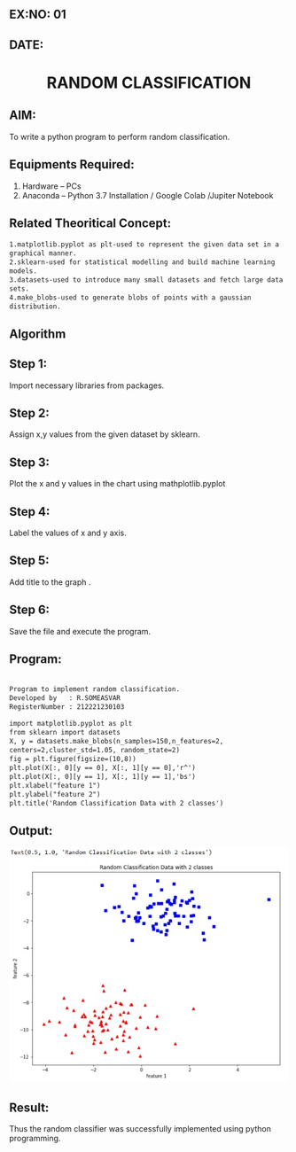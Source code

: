 ## EX:NO: 01
## DATE:

# <p align="center">RANDOM CLASSIFICATION</p>
## AIM:
To write a python program to perform random classification.

## Equipments Required:
1. Hardware – PCs
2. Anaconda – Python 3.7 Installation / Google Colab /Jupiter Notebook

## Related Theoritical Concept:
```
1.matplotlib.pyplot as plt-used to represent the given data set in a 
graphical manner. 
2.sklearn-used for statistical modelling and build machine learning models. 
3.datasets-used to introduce many small datasets and fetch large data sets. 
4.make_blobs-used to generate blobs of points with a gaussian distribution.
```
## Algorithm
## Step 1: 
Import necessary libraries from packages. 
## Step 2: 
Assign x,y values from the given dataset by sklearn. 
## Step 3: 
Plot the x and y values in the chart using mathplotlib.pyplot 
## Step 4: 
Label the values of x and y axis. 
## Step 5: 
Add title to the graph . 
## Step 6: 
Save the file and execute the program.

## Program:
```

Program to implement random classification.
Developed by   : R.SOMEASVAR
RegisterNumber : 212221230103  
```
```
import matplotlib.pyplot as plt
from sklearn import datasets
X, y = datasets.make_blobs(n_samples=150,n_features=2, centers=2,cluster_std=1.05, random_state=2)               
fig = plt.figure(figsize=(10,8))
plt.plot(X[:, 0][y == 0], X[:, 1][y == 0],'r^')
plt.plot(X[:, 0][y == 1], X[:, 1][y == 1],'bs')
plt.xlabel("feature 1")
plt.ylabel("feature 2")
plt.title('Random Classification Data with 2 classes')
```

## Output:
![Ex no 1.Random Classifier plot](1.jpg)


## Result:
Thus the random classifier was successfully implemented using python programming.
